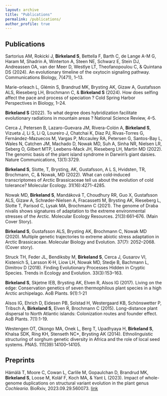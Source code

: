 ```yaml
---
layout: archive
title: "Publications"
permalink: /publications/
author_profile: true
---
```



## Publications
Sartorius AM, Rokicki J, **Birkeland S**, Bettella F, Barth C, de Lange A-M G, Haram M, Shadrin A, Winterton A, Steen NE, Schwarz E, Stein DJ, Andreassen OA, van der Meer D, Westlye LT, Theofanopoulou C, & Quintana DS (2024). An evolutionary timeline of the oxytocin signaling pathway. Communications Biology, 7(471), 1–13. 

Marie-orleach L, Glémin S, Brandrud MK, Brysting AK, Gizaw A, Gustafsson ALS, Rieseberg LH, Brochmann C, & **Birkeland S** (2024). How does selfing affect the pace and process of speciation ? Cold Spring Harbor Perspectives in Biology, 1–24. 

**Birkeland S** (2022). To what degree does hybridization facilitate evolutionary radiations in mountain areas ? National Science Review, 4–5.

Cerca J, Petersen B, Lazaro-Guevara JM, Rivera-Colón A, **Birkeland S**, Vizueta J, Li S, Li Q, Loureiro J, Chatchai K, Díaz PJ, Rivas-Torres G, Fernández-Mazuecos M, Vargas P, Mccauley RA, Petersen G, Santos-Bay L, Wales N, Catchen JM, Machado D, Nowak MD, Suh A, Sinha NR, Nielsen LR, Seberg O, Gilbert MTP, Leebens-Mack JH, Rieseberg LH, Martin MD (2022). The genomic basis of the plant island syndrome in Darwin’s giant daisies. Nature Communications, 13(1):3729. 

**Birkeland S**, Slotte, T, Brysting, AK, Gustafsson, A L S, Hvidsten, TR, Brochmann, C, & Nowak, MD (2022). What can cold‐induced transcriptomes of Arctic Brassicaceae tell us about the evolution of cold tolerance? Molecular Ecology. 31(16):4271-4285. 

Nowak MD, **Birkeland S**, Mandáková T, Choudhury RR, Guo X, Gustafsson ALS, Gizaw A, Schrøder-Nielsen A, Fracassetti M, Brysting AK, Rieseberg L, Slotte T, Parisod C, Lysak MA, Brochmann C (2021). The genome of Draba nivalis shows signatures of adaptation to the extreme environmental stresses of the Arctic. Molecular Ecology Resources. 21(3):661–676. (Main Cover Story).

**Birkeland S**, Gustafsson ALS, Brysting AK, Brochmann C, Nowak MD (2020). Multiple genetic trajectories to extreme abiotic stress adaptation in Arctic Brassicaceae. Molecular Biology and Evolution. 37(7): 2052–2068. (Cover story). 

Struck TH, Feder JL, Bendiksby M, **Birkeland S**, Cerca J, Gusarov VI, Kistenich S, Larsson K-H, Liow LH, Nowak MD, Stedje B, Bachmann L, Dimitrov D (2018). Finding Evolutionary Processes Hidden in Cryptic Species. Trends in Ecology and Evolution. 33(3):153–163. 

**Birkeland S**, Skjetne IEB, Brysting AK, Elven R, Alsos IG (2017). Living on the edge: Conservation genetics of seven thermophilous plant species in a high Arctic archipelago. AoB Plants. 9(1):1-21 

Alsos IG, Ehrich D, Eidesen PB, Solstad H, Westergaard KB, Schönswetter P, Tribsch A, **Birkeland S**, Elven R, Brochmann C (2015). Long-distance plant dispersal to North Atlantic islands: Colonization routes and founder effect. AoB Plants. 7(1):1-19. 

Westengen OT, Okongo MA, Onek L, Berg T, Upadhyaya H, **Birkeland S**, Khalsa SDK, Ring KH, Stenseth NC*, Brysting AK (2014). Ethnolinguistic structuring of sorghum genetic diversity in Africa and the role of local seed systems. PNAS. 111(39):14100–14105.


## Preprints
Hämälä T, Moore C, Cowan L, Carlile M, Gopaulchan D, Brandrud MK, **Birkeland S**, Loose M, Kolář F, Koch MA, & Yant L (2023). Impact of whole-genome duplications on structural variant evolution in the plant genus *Cochlearia*. BioRxiv, 2023.09.29.560073. [link](https://doi.org/10.1101/2023.09.29.560073)
